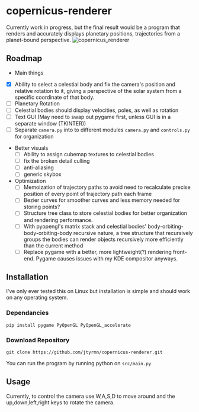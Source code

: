 # copernicus-renderer
Currently work in progress, but the final result would be a program that
renders and accurately displays planetary positions, trajectories from a planet-bound perspective.
![copernicus_renderer](https://user-images.githubusercontent.com/83618806/118250531-700f3300-b45b-11eb-9d84-4f11d6ac5797.png)

## Roadmap
* Main things
 * [x] Ability to select a celestial body and fix the camera's position and relative rotation to it, giving a perspective of the solar system from a specific coordinate of that body.
 * [ ] Planetary Rotation
 * [ ] Celestial bodies should display velocities, poles, as well as rotation
 * [ ] Text GUI (May need to swap out pygame first, unless GUI is in a separate window (TKINTER))
 * [ ] Separate `camera.py` into to different modules `camera.py` and `controls.py` for organization
* Better visuals
  * [ ] Ability to assign cubemap textures to celestial bodies
  * [ ] fix the broken detail culling
  * [ ] anti-aliasing
  * [ ] generic skybox
* Optimization
  * [ ] Memoization of trajectory paths to avoid need to recalculate precise position of every point of trajectory path each frame
   * [ ] Bezier curves for smoother curves and less memory needed for storing points?
  * [ ] Structure tree class to store celestial bodies for better organization and rendering performance.
   * [ ] With pyopengl's matrix stack and celestial bodies' body-orbiting-body-orbiting-body recursive nature, a tree structure that recursively groups the bodies can render objects recursively more efficiently than the current method
   * [ ] Replace pygame with a better, more lightweight(?) rendering front-end. Pygame causes issues with my KDE compositor anyways.

## Installation
I've only ever tested this on Linux but installation is simple and should work on any operating system.
### Dependancies
```
pip install pygame PyOpenGL PyOpenGL_accelerate
```
### Download Repository
```
git clone https://github.com/jtyrmn/copernicus-renderer.git
```
You can run the program by running python on `src/main.py`

## Usage
Currently, to control the camera use W,A,S,D to move around and the up,down,left,right keys to rotate the camera.
